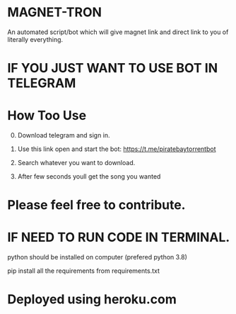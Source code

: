 # MAGNET-TRON
An automated script/bot which will give magnet link and direct link to you of literally everything.
# IF YOU JUST WANT TO USE BOT IN TELEGRAM
# How Too Use
0. Download telegram and sign in.

1. Use this link open and start the bot:
 https://t.me/piratebaytorrentbot

2. Search whatever you want to download.

3. After few seconds youll get the song you wanted
# Please feel free to contribute. 
# IF NEED TO RUN CODE IN TERMINAL.
python should be installed on computer (prefered python 3.8)

pip install all the requirements from requirements.txt

# Deployed using heroku.com
